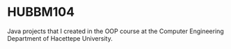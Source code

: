 # HUBBM104
Java projects that I created in the OOP course at the Computer Engineering Department of Hacettepe University.
